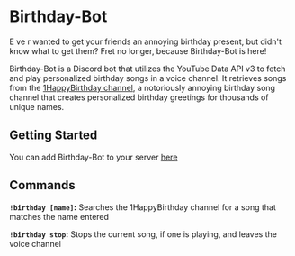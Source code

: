 # Birthday-Bot

E ve r wanted to get your friends an annoying birthday present, but didn't know what to get them? Fret no longer, because Birthday-Bot is here!

Birthday-Bot is a Discord bot that utilizes the YouTube Data API v3 to fetch and play personalized birthday songs in a voice channel. It retrieves songs from the [1HappyBirthday channel](https://www.youtube.com/channel/UCIJ5p0TQwRyBgdq6Wb7D_gA), a notoriously annoying birthday song channel that creates personalized birthday greetings for thousands of unique names.

## Getting Started

You can add Birthday-Bot to your server [here](https://discordapp.com/oauth2/authorize?client_id=257667309097844738&scope=bot&permissions=0)

## Commands

**```!birthday [name]```:** Searches the 1HappyBirthday channel for a song that matches the name entered

**```!birthday stop```:** Stops the current song, if one is playing, and leaves the voice channel
